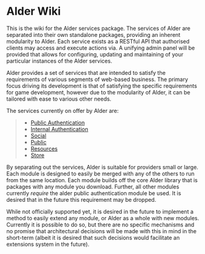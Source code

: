 # Alder Wiki

This is the wiki for the Alder services package. The services of Alder are separated into their own standalone packages, providing an inherent modularity to Alder. Each service exists as a RESTful API that authorised clients may access and execute actions via. A unifying admin panel will be provided that allows for configuring, updating and maintaining of your particular instances of the Alder services.

Alder provides a set of services that are intended to satisfy the requirements of various segments of web-based business. The primary focus driving its development is that of satisfying the specific requirements for game development, however due to the modularity of Alder, it can be tailored with ease to various other needs.

The services currently on offer by Alder are:
> * [Public Authentication](https://github.com/RegrowthStudios/Alder/wiki/Public-Authentication)
> * [Internal Authentication](https://github.com/RegrowthStudios/Alder/wiki/Internal-Authentication)
> * [Social](https://github.com/RegrowthStudios/Alder/wiki/Social)
> * [Public](https://github.com/RegrowthStudios/Alder/wiki/Public)
> * [Resources](https://github.com/RegrowthStudios/Alder/wiki/Resources)
> * [Store](https://github.com/RegrowthStudios/Alder/wiki/Store)

By separating out the services, Alder is suitable for providers small or large. Each module is designed to easily be merged with any of the others to run from the same location. Each module builds off the core Alder library that is packages with any module you download. Further, all other modules currently _require_ the alder public authentication module be used. It is desired that in the future this requirement may be dropped.

While not officially supported yet, it is desired in the future to implement a method to easily extend any module, or Alder as a whole with new modules. Currently it is possible to do so, but there are no specific mechanisms and no promise that architectural decisions will be made with this in mind in the short-term (albeit it is desired that such decisions would facilitate an extensions system in the future).